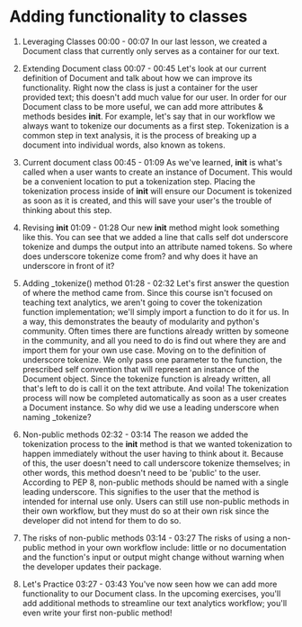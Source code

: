 # Adding functionality to classes

1. Leveraging Classes
00:00 - 00:07
In our last lesson, we created a Document class that currently only serves as a container for our text.

2. Extending Document class
00:07 - 00:45
Let's look at our current definition of Document and talk about how we can improve its functionality. Right now the class is just a container for the user provided text; this doesn't add much value for our user. In order for our Document class to be more useful, we can add more attributes & methods besides __init__. For example, let's say that in our workflow we always want to tokenize our documents as a first step. Tokenization is a common step in text analysis, it is the process of breaking up a document into individual words, also known as tokens.

3. Current document class
00:45 - 01:09
As we've learned, __init__ is what's called when a user wants to create an instance of Document. This would be a convenient location to put a tokenization step. Placing the tokenization process inside of __init__ will ensure our Document is tokenized as soon as it is created, and this will save your user's the trouble of thinking about this step.

4. Revising __init__
01:09 - 01:28
Our new __init__ method might look something like this. You can see that we added a line that calls self dot underscore tokenize and dumps the output into an attribute named tokens. So where does underscore tokenize come from? and why does it have an underscore in front of it?

5. Adding _tokenize() method
01:28 - 02:32
Let's first answer the question of where the method came from. Since this course isn't focused on teaching text analytics, we aren't going to cover the tokenization function implementation; we'll simply import a function to do it for us. In a way, this demonstrates the beauty of modularity and python's community. Often times there are functions already written by someone in the community, and all you need to do is find out where they are and import them for your own use case. Moving on to the definition of underscore tokenize. We only pass one parameter to the function, the prescribed self convention that will represent an instance of the Document object. Since the tokenize function is already written, all that's left to do is call it on the text attribute. And voila! The tokenization process will now be completed automatically as soon as a user creates a Document instance. So why did we use a leading underscore when naming _tokenize?

6. Non-public methods
02:32 - 03:14
The reason we added the tokenization process to the __init__ method is that we wanted tokenization to happen immediately without the user having to think about it. Because of this, the user doesn't need to call underscore tokenize themselves; in other words, this method doesn't need to be 'public' to the user. According to PEP 8, non-public methods should be named with a single leading underscore. This signifies to the user that the method is intended for internal use only. Users can still use non-public methods in their own workflow, but they must do so at their own risk since the developer did not intend for them to do so.

7. The risks of non-public methods
03:14 - 03:27
The risks of using a non-public method in your own workflow include: little or no documentation and the function's input or output might change without warning when the developer updates their package.

8. Let's Practice
03:27 - 03:43
You've now seen how we can add more functionality to our Document class. In the upcoming exercises, you'll add additional methods to streamline our text analytics workflow; you'll even write your first non-public method!